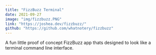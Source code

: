 ```yaml
---
title: "FizzBuzz Terminal"
date: 2021-09-27
image: "img/fizzbuzz.PNG"
link: "https://joshea.dev/fizzbuzz/"
github: "https://github.com/whatnotery/fizzbuzz"
---
```

A fun little proof of concept FizzBuzz app thats designed to look like a terminal command line interface.

  